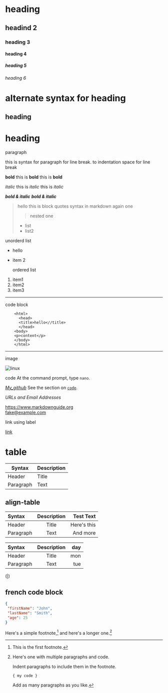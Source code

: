# heading 
## headind 2
### heading 3
#### heading 4
##### heading 5
###### heading 6

# alternate syntax for heading

heading 
-------
heading
=======

paragraph

this is syntax for paragraph
for line break.  to indentation space for line break

**bold**
this is **bold**
this is __bold__

*italic*
this is *italic*
this is _italic_

***bold & italic***
___bold & italic___

> hello this is block quotes syntax in markdown
> again one
> > nested one
> - list
> - list2

unorderd list
- hello
- item 2

  ordered list
1. item1
2. item2
3. item3

___

code block

        <html>
          <head>
          <title>hello<//title>
          </head>
        <body>
        <p>content</p>
        </body>
        </html>

***

image

![linux](https://www.freepnglogos.com/uploads/linux-png/linux-logo-logo-brands-for-0.png)

code 
At the command prompt, type `nano`.

*[My_github](https://github.com/Sanjayv-cloud/ "this is title")*
See the section on [`code`](#code).

_URLs and Email Addresses_

<https://www.markdownguide.org>   
<fake@example.com>

link using label  

[link][1]


[1]: https://academy.selfmade.ninja/ "SNA"



# table

| Syntax | Description |
| --- | ----------- |
| Header | Title |
| Paragraph | Text |

## align-table

| Syntax      | Description | Test Text     |
| :---        |    :----:   |          ---: |
| Header      | Title       | Here's this   |
| Paragraph   | Text        | And more      |

| Syntax | Description| day|
|:---    | :-----:|      ---:|
| Header | Title | mon|
| Paragraph | Text | tue|

 (&#124;)

 french code block
 -------

 ```json
{
  "firstName": "John",
  "lastName": "Smith",
  "age": 25
}
```

Here's a simple footnote,[^1] and here's a longer one.[^bignote]

[^1]: This is the first footnote.

[^bignote]: Here's one with multiple paragraphs and code.

    Indent paragraphs to include them in the footnote.

    `{ my code }`

    Add as many paragraphs as you like.
